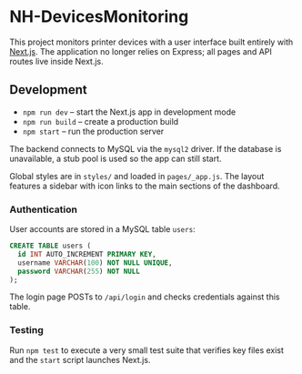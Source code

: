 # NH-DevicesMonitoring

This project monitors printer devices with a user interface built entirely with [Next.js](https://nextjs.org/). The application no longer relies on Express; all pages and API routes live inside Next.js.

## Development

- `npm run dev` – start the Next.js app in development mode
- `npm run build` – create a production build
- `npm start` – run the production server

The backend connects to MySQL via the `mysql2` driver. If the database is unavailable, a stub pool is used so the app can still start.

Global styles are in `styles/` and loaded in `pages/_app.js`. The layout features a sidebar with icon links to the main sections of the dashboard.

### Authentication

User accounts are stored in a MySQL table `users`:

```sql
CREATE TABLE users (
  id INT AUTO_INCREMENT PRIMARY KEY,
  username VARCHAR(100) NOT NULL UNIQUE,
  password VARCHAR(255) NOT NULL
);
```

The login page POSTs to `/api/login` and checks credentials against this table.

### Testing

Run `npm test` to execute a very small test suite that verifies key files exist and the `start` script launches Next.js.
